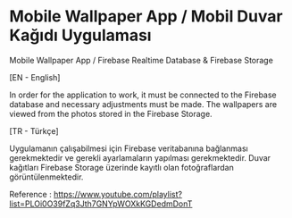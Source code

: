 # Mobile Wallpaper App / Mobil Duvar Kağıdı Uygulaması

Mobile Wallpaper App / Firebase Realtime Database &amp; Firebase Storage

[EN - English]

In order for the application to work, it must be connected to the Firebase database and necessary adjustments must be made. The wallpapers are viewed from the photos stored in the Firebase Storage.

[TR - Türkçe]

Uygulamanın çalışabilmesi için Firebase veritabanına bağlanması gerekmektedir ve gerekli ayarlamaların yapılması gerekmektedir. Duvar kağıtları Firebase Storage üzerinde kayıtlı olan fotoğraflardan görüntülenmektedir.

Reference : https://www.youtube.com/playlist?list=PLOi0O39fZq3Jth7GNYpWOXkKGDedmDonT
